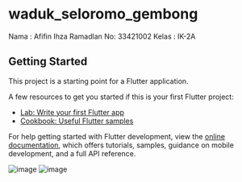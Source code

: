 # waduk_seloromo_gembong

Nama : Afifin Ihza Ramadlan
No: 33421002
Kelas : IK-2A

## Getting Started

This project is a starting point for a Flutter application.

A few resources to get you started if this is your first Flutter project:

- [Lab: Write your first Flutter app](https://docs.flutter.dev/get-started/codelab)
- [Cookbook: Useful Flutter samples](https://docs.flutter.dev/cookbook)

For help getting started with Flutter development, view the
[online documentation](https://docs.flutter.dev/), which offers tutorials,
samples, guidance on mobile development, and a full API reference.

![image](https://user-images.githubusercontent.com/68837117/199647594-8403cacd-c6e9-4c4a-ab6f-aa972b0e0fe6.png)
![image](https://user-images.githubusercontent.com/68837117/199647779-c080b5d7-8d19-45a3-b388-f01102ee2db7.png)

